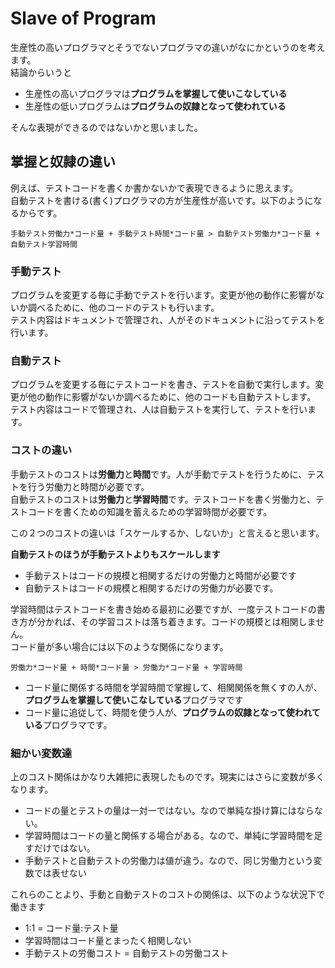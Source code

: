 # Slave of Program

生産性の高いプログラマとそうでないプログラマの違いがなにかというのを考えます。  
結論からいうと  

- 生産性の高いプログラマは**プログラムを掌握して使いこなしている**  
- 生産性の低いプログラムは**プログラムの奴隷となって使われている**  

そんな表現ができるのではないかと思いました。  

## 掌握と奴隷の違い

例えば、テストコードを書くか書かないかで表現できるように思えます。  
自動テストを書ける(書く)プログラマの方が生産性が高いです。以下のようになるからです。

`手動テスト労働力*コード量 + 手動テスト時間*コード量 > 自動テスト労働力*コード量 + 自動テスト学習時間`

### 手動テスト

プログラムを変更する毎に手動でテストを行います。変更が他の動作に影響がないか調べるために、他のコードのテストも行います。  
テスト内容はドキュメントで管理され、人がそのドキュメントに沿ってテストを行います。  

### 自動テスト

プログラムを変更する毎にテストコードを書き、テストを自動で実行します。変更が他の動作に影響がないか調べるために、他のコードも自動テストします。  
テスト内容はコードで管理され、人は自動テストを実行して、テストを行います。  

### コストの違い

手動テストのコストは**労働力**と**時間**です。人が手動でテストを行うために、テストを行う労働力と時間が必要です。  
自動テストのコストは**労働力**と**学習時間**です。テストコードを書く労働力と、テストコードを書くための知識を蓄えるための学習時間が必要です。  

この２つのコストの違いは「スケールするか、しないか」と言えると思います。  

**自動テストのほうが手動テストよりもスケールします**

- 手動テストはコードの規模と相関するだけの労働力と時間が必要です  
- 自動テストはコードの規模と相関するだけの労働力が必要です。  

学習時間はテストコードを書き始める最初に必要ですが、一度テストコードの書き方が分かれば、その学習コストは落ち着きます。コードの規模とは相関しません。  
コード量が多い場合には以下のような関係になります。  

`労働力*コード量 + 時間*コード量 > 労働力*コード量 + 学習時間`

- コード量に関係する時間を学習時間で掌握して、相関関係を無くすの人が、**プログラムを掌握して使いこなしている**プログラマです 
- コード量に追従して、時間を使う人が、**プログラムの奴隷となって使われている**プログラマです。

### 細かい変数達

上のコスト関係はかなり大雑把に表現したものです。現実にはさらに変数が多くなります。

- コードの量とテストの量は一対一ではない。なので単純な掛け算にはならない。
- 学習時間はコードの量と関係する場合がある。なので、単純に学習時間を足すだけではない。
- 手動テストと自動テストの労働力は値が違う。なので、同じ労働力という変数では表せない

これらのことより、手動と自動テストのコストの関係は、以下のような状況下で働きます

- 1:1 = コード量:テスト量
- 学習時間はコード量とまったく相関しない
- 手動テストの労働コスト = 自動テストの労働コスト
